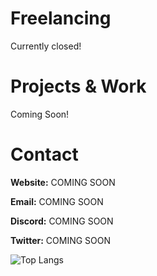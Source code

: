 <h1>Freelancing</h1>

Currently closed!

<h1>Projects & Work</h1>

Coming Soon!

<h1>Contact</h1>

<b>Website:</b> COMING SOON

<b>Email:</b> COMING SOON

<b>Discord:</b> COMING SOON

<b>Twitter:</b> COMING SOON

![Top Langs](https://github-readme-stats.vercel.app/api/top-langs/?username=anuraghazra&size_weight=0.5&count_weight=0.5)
